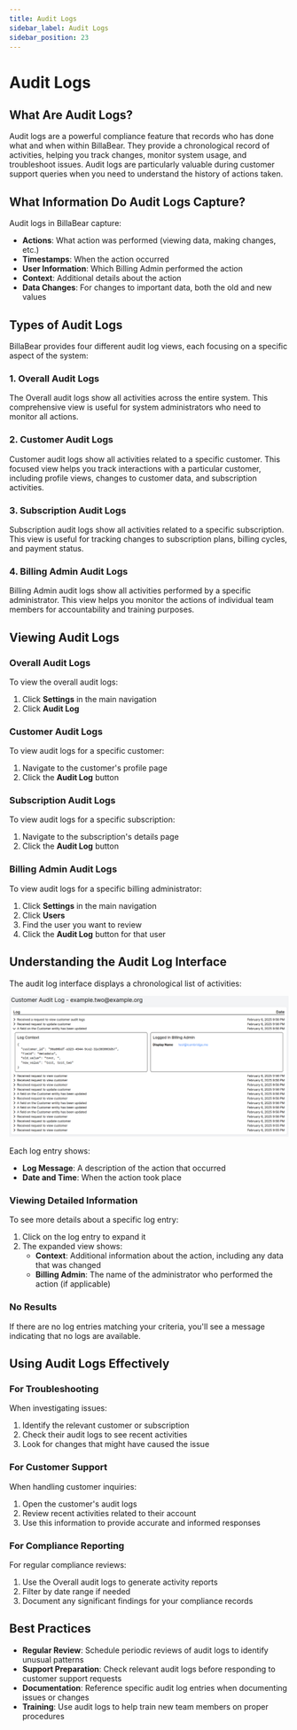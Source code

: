 ```yaml
---
title: Audit Logs
sidebar_label: Audit Logs
sidebar_position: 23
---
```


# Audit Logs

## What Are Audit Logs?

Audit logs are a powerful compliance feature that records who has done what and when within BillaBear. They provide a chronological record of activities, helping you track changes, monitor system usage, and troubleshoot issues. Audit logs are particularly valuable during customer support queries when you need to understand the history of actions taken.

## What Information Do Audit Logs Capture?

Audit logs in BillaBear capture:

- **Actions**: What action was performed (viewing data, making changes, etc.)
- **Timestamps**: When the action occurred
- **User Information**: Which Billing Admin performed the action
- **Context**: Additional details about the action
- **Data Changes**: For changes to important data, both the old and new values

## Types of Audit Logs

BillaBear provides four different audit log views, each focusing on a specific aspect of the system:

### 1. Overall Audit Logs

The Overall audit logs show all activities across the entire system. This comprehensive view is useful for system administrators who need to monitor all actions.

### 2. Customer Audit Logs

Customer audit logs show all activities related to a specific customer. This focused view helps you track interactions with a particular customer, including profile views, changes to customer data, and subscription activities.

### 3. Subscription Audit Logs

Subscription audit logs show all activities related to a specific subscription. This view is useful for tracking changes to subscription plans, billing cycles, and payment status.

### 4. Billing Admin Audit Logs

Billing Admin audit logs show all activities performed by a specific administrator. This view helps you monitor the actions of individual team members for accountability and training purposes.

## Viewing Audit Logs

### Overall Audit Logs

To view the overall audit logs:

1. Click **Settings** in the main navigation
2. Click **Audit Log**

### Customer Audit Logs

To view audit logs for a specific customer:

1. Navigate to the customer's profile page
2. Click the **Audit Log** button

### Subscription Audit Logs

To view audit logs for a specific subscription:

1. Navigate to the subscription's details page
2. Click the **Audit Log** button

### Billing Admin Audit Logs

To view audit logs for a specific billing administrator:

1. Click **Settings** in the main navigation
2. Click **Users**
3. Find the user you want to review
4. Click the **Audit Log** button for that user

## Understanding the Audit Log Interface

The audit log interface displays a chronological list of activities:

![View Audit Logs](./audit_log_images/customer_view.png)

Each log entry shows:

- **Log Message**: A description of the action that occurred
- **Date and Time**: When the action took place

### Viewing Detailed Information

To see more details about a specific log entry:

1. Click on the log entry to expand it
2. The expanded view shows:
   - **Context**: Additional information about the action, including any data that was changed
   - **Billing Admin**: The name of the administrator who performed the action (if applicable)

### No Results

If there are no log entries matching your criteria, you'll see a message indicating that no logs are available.

## Using Audit Logs Effectively

### For Troubleshooting

When investigating issues:
1. Identify the relevant customer or subscription
2. Check their audit logs to see recent activities
3. Look for changes that might have caused the issue

### For Customer Support

When handling customer inquiries:
1. Open the customer's audit logs
2. Review recent activities related to their account
3. Use this information to provide accurate and informed responses

### For Compliance Reporting

For regular compliance reviews:
1. Use the Overall audit logs to generate activity reports
2. Filter by date range if needed
3. Document any significant findings for your compliance records

## Best Practices

- **Regular Review**: Schedule periodic reviews of audit logs to identify unusual patterns
- **Support Preparation**: Check relevant audit logs before responding to customer support requests
- **Documentation**: Reference specific audit log entries when documenting issues or changes
- **Training**: Use audit logs to help train new team members on proper procedures